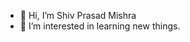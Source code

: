 - 👋 Hi, I’m Shiv Prasad Mishra
- 👀 I’m interested in learning new things.

<!---
Shiv-Prasad-Mishra-9/Shiv-Prasad-Mishra-9 is a ✨ special ✨ repository because its `README.md` (this file) appears on your GitHub profile.
You can click the Preview link to take a look at your changes.
--->
